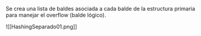 Se crea una lista de baldes asociada a cada balde de la estructura primaria para manejar el overflow (balde lógico).

![[HashingSeparado01.png]]